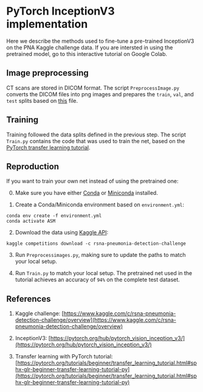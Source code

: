 # PyTorch InceptionV3 implementation

Here we describe the methods used to fine-tune a pre-trained InceptionV3 on the PNA Kaggle challenge data. If you are intersted in using the pretrained model, go to this interactive tutorial on Google Colab.

## Image preprocessing

CT scans are stored in DICOM format. The script `PreprocessImage.py` converts the DICOM files into png images and prepares the `train`, `val`, and `test` splits based on [this](https://github.com/QTIM-Lab/Assessing-Saliency-Maps/blob/master/pneumonia_splits.csv) file.

## Training

Training followed the data splits defined in the previous step. The script `Train.py` contains the code that was used to train the net, based on the [PyTorch transfer learning tutorial](https://pytorch.org/tutorials/beginner/transfer_learning_tutorial.html#sphx-glr-beginner-transfer-learning-tutorial-py).

## Reproduction

If you want to train your own net instead of using the pretrained one:

0. Make sure you have either [Conda](https://docs.conda.io/projects/conda/en/latest/user-guide/install/index.html) or [Miniconda](https://docs.conda.io/en/latest/miniconda.html) installed.

1. Create a Conda/Miniconda environment based on `environment.yml`:

```code
conda env create -f environment.yml
conda activate ASM
```

2. Download the data using [Kaggle API](https://github.com/Kaggle/kaggle-api):

```code
kaggle competitions download -c rsna-pneumonia-detection-challenge
```

3. Run `Preprocessimages.py`, making sure to update the paths to match your local setup.

4. Run `Train.py` to match your local setup. The pretrained net used in the tutorial achieves an accuracy of `94%` on the complete test dataset.

## References

1. Kaggle challenge: [https://www.kaggle.com/c/rsna-pneumonia-detection-challenge/overview](https://www.kaggle.com/c/rsna-pneumonia-detection-challenge/overview)

2. InceptionV3: [https://pytorch.org/hub/pytorch_vision_inception_v3/](https://pytorch.org/hub/pytorch_vision_inception_v3/)

3. Transfer learning with PyTorch tutorial: [https://pytorch.org/tutorials/beginner/transfer_learning_tutorial.html#sphx-glr-beginner-transfer-learning-tutorial-py](https://pytorch.org/tutorials/beginner/transfer_learning_tutorial.html#sphx-glr-beginner-transfer-learning-tutorial-py)
